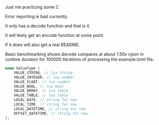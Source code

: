 Just me practicing some C

Error reporting is bad currently.

It only has a decode function and that is it.

It will likely get an encode function at some point.

If it does will also get a real README.

Basic benchmarking shows decode compares at about 1.50x cjson in runtime duration for 100000 iterations of processing the example.toml file.

```c
enum ValueType {
    VALUE_STRING, // lua string
    VALUE_INTEGER, // lua number
    VALUE_FLOAT, // lua number
    VALUE_BOOL, // lua bool
    VALUE_ARRAY, // lua table
    VALUE_TABLE, // lua table
    LOCAL_DATE, // string for now
    LOCAL_TIME, // string for now
    LOCAL_DATETIME, // string for now
    OFFSET_DATETIME, // string for now
};
```
